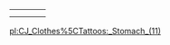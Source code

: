 |     |     |     |     |
|-----|-----|-----|-----|
|     |     |     |     |
|     |     |     |

[pl:CJ\_Clothes%5CTattoos:\_Stomach\_(11)](/docs/pl:CJ_Clothes%5CTattoos:_Stomach_(11).md "wikilink")
